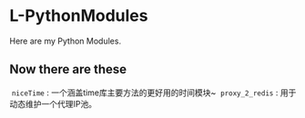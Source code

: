 # L-PythonModules
Here are my Python Modules.

## Now there are these

  `niceTime` : 一个涵盖time库主要方法的更好用的时间模块~
  `proxy_2_redis` : 用于动态维护一个代理IP池。
